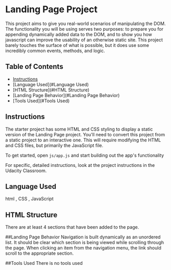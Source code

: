 # Landing Page Project
This project aims to give you real-world scenarios of manipulating the DOM. The functionality you will be using serves two purposes: to prepare you for appending dynamically added data to the DOM, and to show you how javascript can improve the usability of an otherwise static site. This project barely touches the surface of what is possible, but it does use some incredibly common events, methods, and logic.

## Table of Contents

* [Instructions](#instructions)
* [Language Used](#Language Used)
* [HTML Structure](#HTML Structure)
* [Landing Page Behavior](#Landing Page Behavior)
* [Tools Used](#Tools Used)

## Instructions

The starter project has some HTML and CSS styling to display a static version of the Landing Page project. You'll need to convert this project from a static project to an interactive one. This will require modifying the HTML and CSS files, but primarily the JavaScript file.

To get started, open `js/app.js` and start building out the app's functionality

For specific, detailed instructions, look at the project instructions in the Udacity Classroom.
## Language Used

html , CSS , JavaScript

## HTML Structure
There are at least 4 sections that have been added to the page.

##Landing Page Behavior
Navigation is built dynamically as an unordered list.
It should be clear which section is being viewed while scrolling through the page.
When clicking an item from the navigation menu, the link should scroll to the appropriate section.

##Tools Used
There is no tools used
